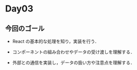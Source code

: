 # Day03

## 今回のゴール

- React の基本的な処理を知り，実装を行う．

- コンポーネントの組み合わせやデータの受け渡しを理解する．

- 外部との通信を実装し，データの扱い方や注意点を理解する．
